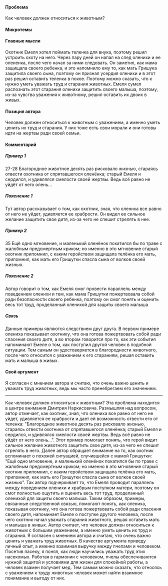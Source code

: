 #### Проблема
Как человек должен относиться к животным?

#### Микротемы


#### Главные мысли
Охотник Емеля хотел поймать теленка для внука, поэтому решил устроить охоту на него. Через пару дней он напал на след оленихи и ее олененка, после чего начал за ними следовать. Он заметил, как мама защищала своего ребенка, и это напомнило ему то, как мать Гришука защитила своего сына, поэтому он признал усердия оленихи и в этот раз решил оставить теленка в покое. Поэтому можно сказать, что к нужно уметь уважать труд и старания животных. Емеля сумел распознать этот старания оленихи защитить своего малыша, поэтому, из-за чувства уважения к животному, решил оставить их двоих в живых.

#### Позиция автора
Человек должен относиться к животным с уважением, а именно уметь ценить их труд и старания. У них тоже есть свои морали и они готовы идти на жертвы ради своей семьи.


#### Комментарий

##### Пример 1
27-28
Благородное животное десять раз рисковало жизнью, стараясь отвести охотника от спрятавшегося оленёнка; старый Емеля и сердился, и удивлялся смелости своей жертвы. Ведь всё равно не уйдёт от него олень...

##### Пояснение 1
Тут автор рассказывает о том, как охотник, зная, что олениха все равно от него не уйдет, удивляется ее храбрости. Он видел ее сильное желание защитить свое дитя, из-за чего не спешит стрелять в нее.

##### Пример 2
35
Ещё одно мгновение, и маленький оленёнок покатился бы по траве с жалобным предсмертным криком; но именно в это мгновение старый охотник припомнил, с каким геройством защищала телёнка его мать, припомнил, как мать его Гришутки спасла сына от волков своей жизнью.

##### Пояснение 2
Автор говорит о том, как Емеля смог провести параллель между поведением оленихи и тем, как мама Гришутки пожертвовала собой ради безопасности своего ребенка, поэтому он смог понять и оценить весь тот труд, проделанный оленихой для защиты своего малыша

##### Связь
Данные примеры являются следствием друг друга. В первом примере олениха показывает охотнику, что она готова пожертвовать собой ради спасения своего дитя, а во втором говорится про то, как эти события напоминают Емеле о том, как поступил другой человек в подобной ситуации. Тем самым он удостоверяется в благородности животного, после чего относится с уважением к его стараниям, решая оставить мать и малыша в живых.

#### Свой аргумент
Я согласен с мнением автора и считаю, что очень важно ценить и уважать труд животных, ведь мы часто пренебрегаем его значением.

---

Как человек должен относиться к животным? Эта проблема находится в центре внимания Дмитрия Наркисовича.
Размышляя над вопросом, автор отмечает, как охотник, зная, что олениха все равно от него не уйдет, удивляется ее храбрости и дает ей возможность отвести его от теленка: "Благородное животное десять раз рисковало жизнью, стараясь отвести охотника от спрятавшегося оленёнка; старый Емеля и сердился, и удивлялся смелости своей жертвы. Ведь всё равно не уйдёт от него олень...". Этот пример помогает понять, что герой видит сильное желание животного защитить свое дитя, из-за чего не спешит стрелять в него.
Далее автор обращает внимание на то, как охотник вспоминает о похожей ситуацией, случившейся с мамой Гришутки: "Ещё одно мгновение, и маленький оленёнок покатился бы по траве с жалобным предсмертным криком; но именно в это мгновение старый охотник припомнил, с каким геройством защищала телёнка его мать, припомнил, как мать его Гришутки спасла сына от волков своей жизнью". Так автор подчеркивает то, что Емеля проводит параллель между поведением оленихи и храбрым поступком матери, поэтому он смог полностью ощутить и оценить весь тот труд, проделанный оленихой для защиты своего малыша.
Таким образом, примеры, связанные следственной связью, помогают понять, как олениха, показывая охотнику, что она готова пожертвовать собой ради спасения своего дитя, напоминает Емеле о поступке другого человека, после чего охотник начал уважать старания животного, решая оставить мать и малыша в живых.
Автор считает, что человек должен относиться к животным с большим уважением, а именно уметь ценить их труд и старания.
Я согласен с мнением автора и считаю, что очень важно ценить и уважать труд животных. В качестве аргумента приведу личный опыт, а именно взаимная выручку между пчелами и человеком. Посетив пасеку, я понял, как люди научились уважать труд этих насекомых. Работая в гармонии с человеком, пчелы обеспечиваются нужной защитой и условиями для жизни для спокойной работы, а человек взамен получает мед. Тем самым можно сказать, что относясь с уважением к труду животных человек может найти взаимное понимание и выгоду от них.